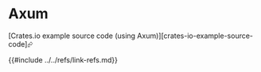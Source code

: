 # Axum

[Crates.io example source code (using Axum)][crates-io-example-source-code]⮳

{{#include ../../refs/link-refs.md}}
